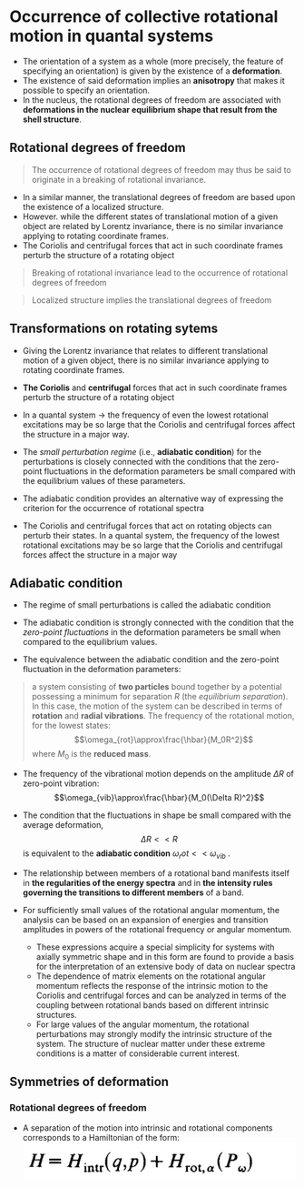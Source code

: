 # Occurrence of collective rotational motion in quantal systems

- The orientation of a system as a whole (more precisely, the feature of specifying an orientation) is given by the existence of a **deformation**.
- The existence of said deformation implies an **anisotropy** that makes it possible to specify an orientation.
- In the nucleus, the rotational degrees of freedom are associated with **deformations in the nuclear equilibrium shape that result from the shell structure**.

## Rotational degrees of freedom

> The occurrence of rotational degrees of freedom may thus be said to originate in a breaking of rotational invariance. 

- In a similar manner, the translational degrees of freedom are based upon the existence of a localized structure.
- However. while the different states of translational motion of a given object are related by Lorentz invariance, there is no similar invariance applying to rotating coordinate frames.
- The Coriolis and centrifugal forces that act in such coordinate frames perturb the structure of a rotating object

> Breaking of rotational invariance lead to the occurrence of rotational degrees of freedom

> Localized structure implies the translational degrees of freedom

## Transformations on rotating sytems

- Giving the Lorentz invariance that relates to different translational motion of a given object, there is no similar invariance applying to rotating coordinate frames.

- **The Coriolis** and **centrifugal** forces that act in such coordinate frames perturb the structure of a rotating object

- In a quantal system -> the frequency of even the lowest rotational excitations may be so large that the Coriolis and centrifugal forces affect the structure in a major way.

- The *small perturbation regime* (i.e., **adiabatic condition**) for the perturbations is closely connected with the conditions that the zero-point fluctuations in the deformation parameters be small compared with the equilibrium values of these parameters.

- The adiabatic condition provides an alternative way of expressing the criterion for the occurrence of rotational spectra

- The Coriolis and centrifugal forces that act on rotating objects can perturb their states. In a quantal system, the frequency of the lowest rotational excitations may be so large that the Coriolis and centrifugal forces affect the structure in a major way

## Adiabatic condition

- The regime of small perturbations is called the adiabatic condition

- The adiabatic condition is strongly connected with the condition that the *zero-point fluctuations* in the deformation parameters be small when compared to the equilibrium values.

- The equivalence between the adiabatic condition and the zero-point fluctuation in the deformation parameters: 

> a system consisting of **two particles** bound together by a potential possessing a minimum for separation $R$ (the *equilibrium separation*). In this case, the motion of the system can be described in terms of **rotation** and **radial vibrations**. The frequency of the rotational motion, for the lowest states: $$\omega_{rot}\approx\frac{\hbar}{M_0R^2}$$ where $M_0$ is the **reduced mass**.

- The frequency of the vibrational motion depends on the amplitude $\Delta R$ of zero-point vibration: $$\omega_{vib}\approx\frac{\hbar}{M_0(\Delta R)^2}$$

- The condition that the fluctuations in shape be small compared with the average deformation, $$\Delta R << R$$ is equivalent to the **adiabatic condition** $\omega_rot<<\omega_{vib}$ .

- The relationship between members of a rotational band manifests itself in **the regularities of the energy spectra** and in **the intensity rules governing the transitions to different members** of a band.
- For sufficiently small values of the rotational angular momentum, the analysis can be based on an expansion of energies and transition amplitudes in powers of the rotational frequency or angular momentum. 
	- These expressions acquire a special simplicity for systems with axially symmetric shape and in this form are found to provide a basis for the interpretation of an extensive body of data on nuclear spectra
	- The dependence of matrix elements on the rotational angular momentum reflects the response of the intrinsic motion to the Coriolis and centrifugal forces and can be analyzed in terms of the coupling between rotational bands based on different intrinsic structures.
	- For large values of the angular momentum, the rotational perturbations may strongly modify the intrinsic structure of the system. The structure of nuclear matter under these extreme conditions is a matter of considerable current interest.

## Symmetries of deformation
### Rotational degrees of freedom

- A separation of the motion into intrinsic and rotational components corresponds to a Hamiltonian of the form: ![](2021-08-09-12-56-16.png)